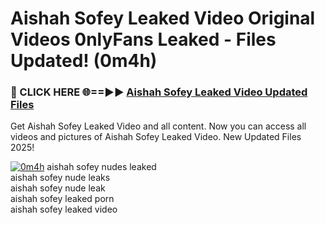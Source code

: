 # Aishah Sofey Leaked Video Original Videos 0nlyFans Leaked - Files Updated! (0m4h)

<h3>🔴 CLICK HERE 🌐==►► <a href="https://tinyurl.com/3hn5wdd3" rel="nofollow">Aishah Sofey Leaked Video Updated Files</a></h3>

Get Aishah Sofey Leaked Video and all content. Now you can access all videos and pictures of Aishah Sofey Leaked Video. New Updated Files 2025!

[![0m4h](https://i.imgur.com/4HnBqBT.gif)](https://tinyurl.com/3hn5wdd3)
aishah sofey nudes leaked<br>
aishah sofey nude leaks<br>
aishah sofey nude leak<br>
aishah sofey leaked porn<br>
aishah sofey leaked video